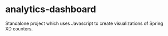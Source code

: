 analytics-dashboard
===================

Standalone project which uses Javascript to create visualizations of Spring XD counters.
